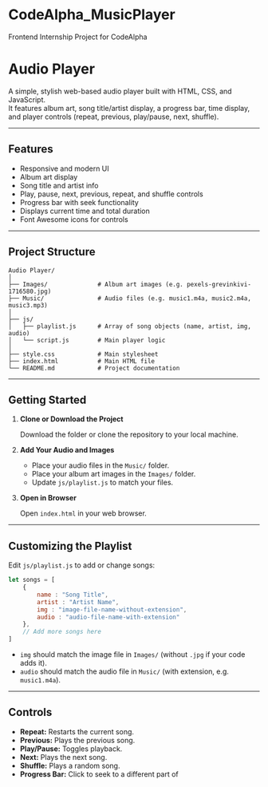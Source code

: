 # CodeAlpha_MusicPlayer
Frontend Internship Project for CodeAlpha
# Audio Player

A simple, stylish web-based audio player built with HTML, CSS, and JavaScript.  
It features album art, song title/artist display, a progress bar, time display, and player controls (repeat, previous, play/pause, next, shuffle).

---

## Features

- Responsive and modern UI
- Album art display
- Song title and artist info
- Play, pause, next, previous, repeat, and shuffle controls
- Progress bar with seek functionality
- Displays current time and total duration
- Font Awesome icons for controls

---

## Project Structure

```
Audio Player/
│
├── Images/              # Album art images (e.g. pexels-grevinkivi-1716580.jpg)
├── Music/               # Audio files (e.g. music1.m4a, music2.m4a, music3.mp3)
│
├── js/
│   ├── playlist.js      # Array of song objects (name, artist, img, audio)
│   └── script.js        # Main player logic
│
├── style.css            # Main stylesheet
├── index.html           # Main HTML file
└── README.md            # Project documentation
```

---

## Getting Started

1. **Clone or Download the Project**

   Download the folder or clone the repository to your local machine.

2. **Add Your Audio and Images**

   - Place your audio files in the `Music/` folder.
   - Place your album art images in the `Images/` folder.
   - Update `js/playlist.js` to match your files.

3. **Open in Browser**

   Open `index.html` in your web browser.

---

## Customizing the Playlist

Edit `js/playlist.js` to add or change songs:

```javascript
let songs = [
    {
        name : "Song Title",
        artist : "Artist Name",
        img : "image-file-name-without-extension",
        audio : "audio-file-name-with-extension"
    },
    // Add more songs here
]
```
- `img` should match the image file in `Images/` (without `.jpg` if your code adds it).
- `audio` should match the audio file in `Music/` (with extension, e.g. `music1.m4a`).

---

## Controls

- **Repeat:** Restarts the current song.
- **Previous:** Plays the previous song.
- **Play/Pause:** Toggles playback.
- **Next:** Plays the next song.
- **Shuffle:** Plays a random song.
- **Progress Bar:** Click to seek to a different part of
